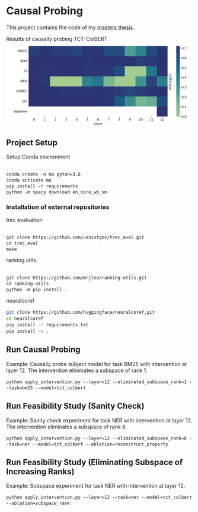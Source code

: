 # Causal Probing

This project contains the code of my [masters thesis](Deconstructing_Retrieval_Abilities_of_LMs.pdf).

Results of causally probing TCT-ColBERT
![](plots/all_behaviour_heatmap_ndcg_10_shortened.png)

## Project Setup

Setup Conda environment

```

conda create -n ma pyton=3.8
conda activate ma
pip install -r requirements
python -m spacy download en_core_wb_sm
```

### Installation of external repositories

trec evaluation

```

git clone https://github.com/usnistgov/trec_eval.git
cd trec_eval
make
```

ranking utils

```

git clone https://github.com/mrjleo/ranking-utils.git
cd ranking-utils
python -m pip install .
```

neuralcoref

```sh
git clone https://github.com/huggingface/neuralcoref.git
cd neuralcoref
pip install -r requirements.txt
pip install -e .
```

## Run Causal Probing

Example: Causally probe subject model for task BM25 with intervention at layer 12. The intervention eliminates a subspace of rank 1.

```
python apply_intervention.py --layer=12 --eliminated_subspace_rank=1 --task=bm25 --model=tct_colbert
```

## Run Feasibility Study (Sanity Check)

Example: Sanity check experiment for task NER with intervention at layer 12. The intervention eliminates a subspace of rank 8.

```
python apply_intervention.py --layer=12 --eliminated_subspace_rank=8 --task=ner --model=tct_colbert --ablation=reconstruct_property
```

## Run Feasibility Study (Eliminating Subspace of Increasing Ranks)

Example: Subspace experiment for task NER with intervention at layer 12.

```
python apply_intervention.py --layer=12 --task=ner --model=tct_colbert --ablation=subspace_rank
```
